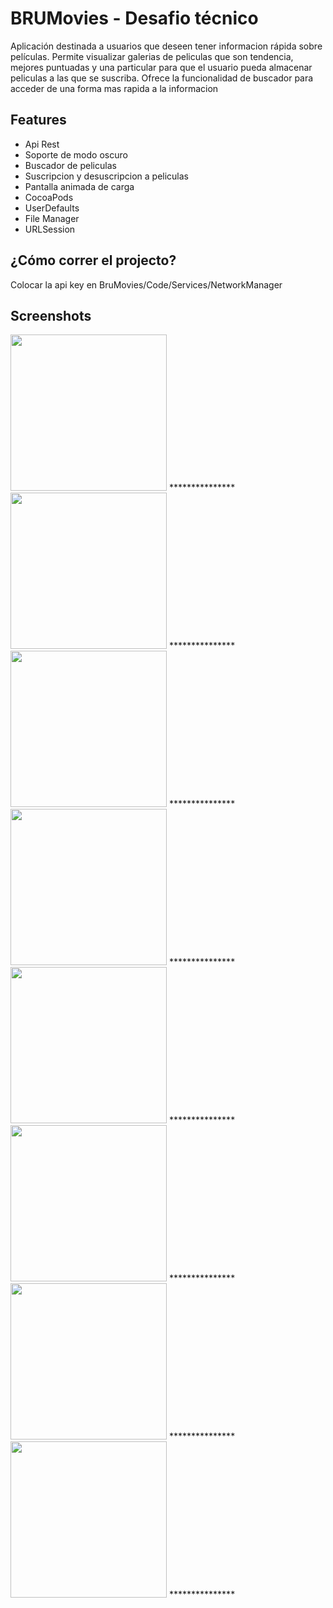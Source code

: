 # BRUMovies - Desafio técnico

Aplicación destinada a usuarios que deseen tener informacion rápida sobre películas.
Permite visualizar galerias de peliculas que son tendencia, mejores puntuadas y una particular para que el usuario pueda almacenar peliculas a las que se suscriba.
Ofrece la funcionalidad de buscador para acceder de una forma mas rapida a la informacion

## Features
- Api Rest
- Soporte de modo oscuro 
- Buscador de peliculas
- Suscripcion y desuscripcion a peliculas
- Pantalla animada de carga
- CocoaPods
- UserDefaults
- File Manager
- URLSession

## ¿Cómo correr el projecto?
Colocar la api key en BruMovies/Code/Services/NetworkManager

## Screenshots

<img src="images/1.png" width="250">
***************
<img src="images/2.png" width="250">
***************
<img src="images/3.png" width="250">
***************
<img src="images/4.png" width="250">
***************
<img src="images/5.png" width="250">
***************
<img src="images/6.png" width="250">
***************
<img src="images/7.png" width="250">
***************
<img src="images/8.png" width="250">
***************
